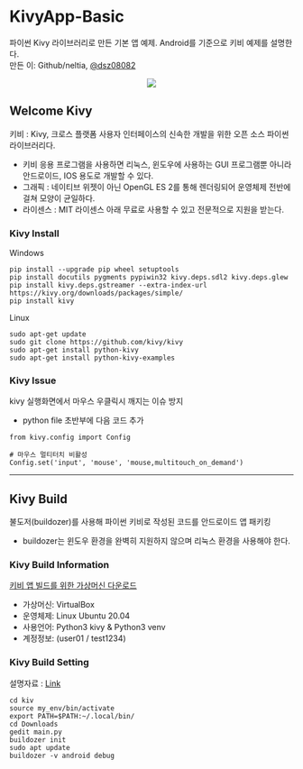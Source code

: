 # KivyApp-Basic
파이썬 Kivy 라이브러리로 만든 기본 앱 예제. Android를 기준으로 키비 예제를 설명한다.
<br>만든 이: Github/neltia, [@dsz08082](https://blog.naver.com/dsz08082)

<center><img src="https://postfiles.pstatic.net/MjAyMDA4MDdfMjg3/MDAxNTk2Nzg3MzIzODYw.IEamQ7iA3e533TMznG-lZbZuEzSFPLENkbGQzF1RdQAg.1a5ggmjjRHz1wT6jaHPJX_pRiX04sUD0npx_GorC6cYg.PNG.dsz08082/image.png?type=w773"></center>

## Welcome Kivy
키비 : Kivy, 크로스 플랫폼 사용자 인터페이스의 신속한 개발을 위한 오픈 소스 파이썬 라이브러리다. 
- 키비 응용 프로그램을 사용하면 리눅스, 윈도우에 사용하는 GUI 프로그램뿐 아니라 안드로이드, IOS 용도로 개발할 수 있다. 
- 그래픽 : 네이티브 위젯이 아닌 OpenGL ES 2를 통해 렌더링되어 운영체제 전반에 걸쳐 모양이 균일하다.
- 라이센스 : MIT 라이센스 아래 무료로 사용할 수 있고 전문적으로 지원을 받는다.

### Kivy Install
Windows
```
pip install --upgrade pip wheel setuptools
pip install docutils pygments pypiwin32 kivy.deps.sdl2 kivy.deps.glew
pip install kivy.deps.gstreamer --extra-index-url https://kivy.org/downloads/packages/simple/
pip install kivy
```

Linux
```
sudo apt-get update
sudo git clone https://github.com/kivy/kivy
sudo apt-get install python-kivy
sudo apt-get install python-kivy-examples
```

### Kivy Issue
kivy 실행화면에서 마우스 우클릭시 깨지는 이슈 방지
- python file 초반부에 다음 코드 추가
```
from kivy.config import Config

# 마우스 멀티터치 비활성
Config.set('input', 'mouse', 'mouse,multitouch_on_demand')
```
***
## Kivy Build
불도저(buildozer)를 사용해 파이썬 키비로 작성된 코드를 안드로이드 앱 패키킹
* buildozer는 윈도우 환경을 완벽히 지원하지 않으며 리눅스 환경을 사용해야 한다.

### Kivy Build Information
[키비 앱 빌드를 위한 가상머신 다운로드](https://drive.google.com/file/d/1LO2D1UBjRMzzkJKId5xW-gLS_2dQxxXM/view?usp=sharing)
- 가상머신: VirtualBox
- 운영체제: Linux Ubuntu 20.04
- 사용언어: Python3 kivy & Python3 venv
- 계정정보: (user01 / test1234)

### Kivy Build Setting
설명자료 : [Link](https://blog.naver.com/dsz08082/222068122443)
```
cd kiv
source my_env/bin/activate
export PATH=$PATH:~/.local/bin/
cd Downloads
gedit main.py
buildozer init
sudo apt update
buildozer -v android debug
```
